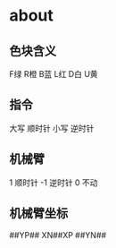 # about
## 色块含义
F绿
R橙
B蓝
L红
D白
U黄
## 指令
大写 顺时针
小写 逆时针
## 机械臂
1 顺时针
-1 逆时针
0 不动
##  机械臂坐标
##YP##
XN##XP
##YN##
